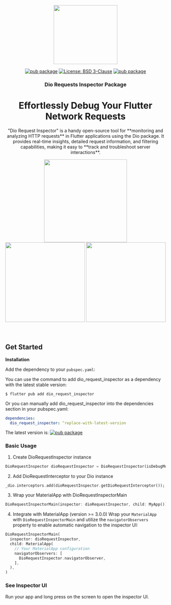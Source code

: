 
<p align="center">
    <img src="https://user-images.githubusercontent.com/91040581/210127198-791f085b-61b8-4a77-8168-986c9a90d806.png" width="200" height="185">
</p>

<div align="center">

[![pub package](https://img.shields.io/pub/v/dio_request_inspector.svg)](https://pub.dartlang.org/packages/dio_request_inspector)
[![License: BSD 3-Clause](https://img.shields.io/github/license/bayunugroho2022/dio-request-inspector.svg?style=flat)](https://github.com/bayunugroho2022/dio-request-inspector/blob/master/LICENSE)
[![pub package](https://img.shields.io/badge/platform-flutter-blue.svg)](https://github.com/bayunugroho2022/dio-request-inspector)

</div>

<h3 align="center">Dio Requests Inspector Package</h3>


<h1 align="center">Effortlessly Debug Your Flutter Network Requests</h1>

<p align="center">
  "Dio Request Inspector" is a handy open-source tool for **monitoring and analyzing HTTP requests** in Flutter applications using the Dio package. It provides real-time insights, detailed request information, and filtering capabilities, making it easy to **track and troubleshoot server interactions**.
</p>

<div align="center">
<img src="https://github.com/bayunugroho2022/dio-request-inspector/assets/91040581/3b5df5c3-95d1-4072-9cca-464f12a507d7" width="260">
<img src="https://github.com/bayunugroho2022/dio-request-inspector/assets/91040581/14f40aef-9bac-4173-9c13-4207b976841e" width="250">
<img src="https://github.com/bayunugroho2022/dio-request-inspector/assets/91040581/b4d62644-c356-4119-bc58-06dc2a340458" width="250">

</div>

<br clear="left"/>

<br>

## Get Started

**Installation**

Add the dependency to your `pubspec.yaml`:

You can use the command to add dio_request_inspector as a dependency with the latest stable version:

```console
$ flutter pub add dio_request_inspector
```

Or you can manually add dio_request_inspector into the dependencies section in your pubspec.yaml:

```yaml
dependencies:
  dio_request_inspector: ^replace-with-latest-version
```

The latest version is: [![pub package](https://img.shields.io/pub/v/dio_request_inspector.svg)](https://pub.dartlang.org/packages/dio_request_inspector)

### Basic Usage

1. Create DioRequestInspector instance
```dart 
DioRequestInspector dioRequestInspector = DioRequestInspector(isDebugMode: true);
```
2. Add DioRequestInterceptor to your Dio instance
```dart
_dio.interceptors.add(dioRequestInspector.getDioRequestInterceptor());
```
3. Wrap your MaterialApp with DioRequestInspectorMain
```dart
DioRequestInspectorMain(inspector: dioRequestInspector, child: MyApp())
```

4. Integrate with MaterialApp (version >= 3.0.0)
Wrap your `MaterialApp` with `DioRequestInspectorMain` and utilize the `navigatorObservers` property to enable automatic navigation to the inspector UI:

```dart
DioRequestInspectorMain(
  inspector: dioRequestInspector,
  child: MaterialApp(
    // Your MaterialApp configuration
    navigatorObservers: [
      DioRequestInspector.navigatorObserver,
    ],
  ),
)
```


### See Inspector UI
Run your app and long press on the screen to open the inspector UI.